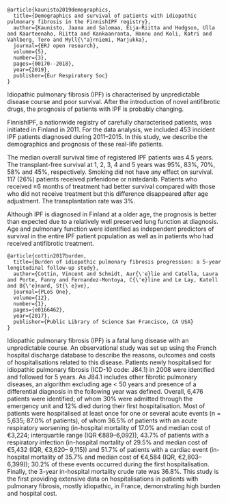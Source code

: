 ```
@article{kaunisto2019demographics,
  title={Demographics and survival of patients with idiopathic pulmonary fibrosis in the FinnishIPF registry},
  author={Kaunisto, Jaana and Salomaa, Eija-Riitta and Hodgson, Ulla and Kaarteenaho, Riitta and Kankaanranta, Hannu and Koli, Katri and Vahlberg, Tero and Myll{\"a}rniemi, Marjukka},
  journal={ERJ open research},
  volume={5},
  number={3},
  pages={00170--2018},
  year={2019},
  publisher={Eur Respiratory Soc}
}

```
Idiopathic pulmonary fibrosis (IPF) is characterised by unpredictable disease course and poor survival. After the introduction of novel antifibrotic drugs, the prognosis of patients with IPF is probably changing.

FinnishIPF, a nationwide registry of carefully characterised patients, was initiated in Finland in 2011. For the data analysis, we included 453 incident IPF patients diagnosed during 2011–2015. In this study, we describe the demographics and prognosis of these real-life patients.

The median overall survival time of registered IPF patients was 4.5 years. The transplant-free survival at 1, 2, 3, 4 and 5 years was 95%, 83%, 70%, 58% and 45%, respectively. Smoking did not have any effect on survival. 117 (26%) patients received pirfenidone or nintedanib. Patients who received ≥6 months of treatment had better survival compared with those who did not receive treatment but this difference disappeared after age adjustment. The transplantation rate was 3%.

Although IPF is diagnosed in Finland at a older age, the prognosis is better than expected due to a relatively well preserved lung function at diagnosis. Age and pulmonary function were identified as independent predictors of survival in the entire IPF patient population as well as in patients who had received antifibrotic treatment.

```
@article{cottin2017burden,
  title={Burden of idiopathic pulmonary fibrosis progression: a 5-year longitudinal follow-up study},
  author={Cottin, Vincent and Schmidt, Aur{\'e}lie and Catella, Laura and Porte, Fanny and Fernandez-Montoya, C{\'e}line and Le Lay, Katell and B{\'e}nard, St{\`e}ve},
  journal={PLoS One},
  volume={12},
  number={1},
  pages={e0166462},
  year={2017},
  publisher={Public Library of Science San Francisco, CA USA}
}
```
Idiopathic pulmonary fibrosis (IPF) is a fatal lung disease with an unpredictable course. An
observational study was set up using the French hospital discharge database to describe
the reasons, outcomes and costs of hospitalisations related to this disease. Patients newly
hospitalised for idiopathic pulmonary fibrosis (ICD-10 code: J84.1) in 2008 were identified
and followed for 5 years. As J84.1 includes other fibrotic pulmonary diseases, an algorithm
excluding age < 50 years and presence of a differential diagnosis in the following year was
defined. Overall, 6,476 patients were identified; of whom 30% were admitted through the
emergency unit and 12% died during their first hospitalisation. Most of patients were hospitalised at least once for one or several acute events (n = 5,635; 87.0% of patients), of whom
36.5% of patients with an acute respiratory worsening (in-hospital mortality of 17.0% and
median cost of €3,224; interquartile range (IQR €889–6,092)), 43.7% of patients with a respiratory infection (in-hospital mortality of 29.5% and median cost of €5,432 (IQR, €3,620–
9,115)) and 51.7% of patients with a cardiac event (in-hospital mortality of 35.7% and
median cost of €4,584 (IQR, €2,803–6,399)); 30.2% of these events occurred during the
first hospitalisation. Finally, the 3-year in-hospital mortality crude rate was 36.8%. This study
is the first providing extensive data on hospitalisations in patients with pulmonary fibrosis,
mostly idiopathic, in France, demonstrating high burden and hospital cost.




